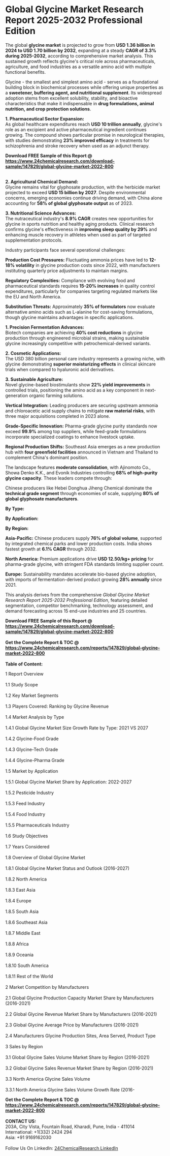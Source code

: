 <h1>Global Glycine Market Research Report 2025-2032 Professional Edition</h1><p>The global <strong>glycine market</strong> is projected to grow from <strong>USD 1.36 billion in 2024 to USD 1.70 billion by 2032</strong>, expanding at a steady <strong>CAGR of 3.3% during 2025-2032</strong>, according to comprehensive market analysis. This sustained growth reflects glycine's critical role across pharmaceuticals, agriculture, and food industries as a versatile amino acid with multiple functional benefits.</p><p>Glycine - the smallest and simplest amino acid - serves as a foundational building block in biochemical processes while offering unique properties as a <strong>sweetener, buffering agent, and nutritional supplement</strong>. Its widespread adoption stems from excellent solubility, stability, and bioactive characteristics that make it indispensable in <strong>drug formulations, animal nutrition, and crop protection solutions</strong>.</p><p><strong>1. Pharmaceutical Sector Expansion:</strong><br>
As global healthcare expenditures reach <strong>USD 10 trillion annually</strong>, glycine's role as an excipient and active pharmaceutical ingredient continues growing. The compound shows particular promise in neurological therapies, with studies demonstrating <strong>23% improved efficacy</strong> in treatments for schizophrenia and stroke recovery when used as an adjunct therapy.</p><div><b>Download FREE Sample of this Report @ 
            <a href="https://www.24chemicalresearch.com/download-sample/147829/global-glycine-market-2022-800">
            https://www.24chemicalresearch.com/download-sample/147829/global-glycine-market-2022-800</a></b></div><br><p><strong>2. Agricultural Chemical Demand:</strong><br>
Glycine remains vital for glyphosate production, with the herbicide market projected to exceed <strong>USD 15 billion by 2027</strong>. Despite environmental concerns, emerging economies continue driving demand, with China alone accounting for <strong>58% of global glyphosate output</strong> as of 2023.</p><p><strong>3. Nutritional Science Advances:</strong><br>
The nutraceutical industry's <strong>8.9% CAGR</strong> creates new opportunities for glycine in sports nutrition and healthy aging products. Clinical research confirms glycine's effectiveness in <strong>improving sleep quality by 29%</strong> and enhancing muscle recovery in athletes when used as part of targeted supplementation protocols.</p><p>Industry participants face several operational challenges:</p><p><strong>Production Cost Pressures:</strong> Fluctuating ammonia prices have led to <strong>12-18% volatility</strong> in glycine production costs since 2022, with manufacturers instituting quarterly price adjustments to maintain margins.</p><p><strong>Regulatory Complexities:</strong> Compliance with evolving food and pharmaceutical standards requires <strong>15-20% increases</strong> in quality control expenditures, particularly for companies targeting regulated markets like the EU and North America.</p><p><strong>Substitution Threats:</strong> Approximately <strong>35% of formulators</strong> now evaluate alternative amino acids such as L-alanine for cost-saving formulations, though glycine maintains advantages in specific applications.</p><p><strong>1. Precision Fermentation Advances:</strong><br>
Biotech companies are achieving <strong>40% cost reductions</strong> in glycine production through engineered microbial strains, making sustainable glycine increasingly competitive with petrochemical-derived variants.</p><p><strong>2. Cosmetic Applications:</strong><br>
The USD 380 billion personal care industry represents a growing niche, with glycine demonstrating <strong>superior moisturizing effects</strong> in clinical skincare trials when compared to hyaluronic acid derivatives.</p><p><strong>3. Sustainable Agriculture:</strong><br>
Novel glycine-based biostimulants show <strong>22% yield improvements</strong> in controlled trials, positioning the amino acid as a key component in next-generation organic farming solutions.</p><p><strong>Vertical Integration:</strong> Leading producers are securing upstream ammonia and chloroacetic acid supply chains to mitigate <strong>raw material risks</strong>, with three major acquisitions completed in 2023 alone.</p><p><strong>Grade-Specific Innovation:</strong> Pharma-grade glycine purity standards now exceed <strong>99.9%</strong> among top suppliers, while feed-grade formulations incorporate specialized coatings to enhance livestock uptake.</p><p><strong>Regional Production Shifts:</strong> Southeast Asia emerges as a new production hub with <strong>four greenfield facilities</strong> announced in Vietnam and Thailand to complement China's dominant position.</p><p>The landscape features <strong>moderate consolidation</strong>, with Ajinomoto Co., Showa Denko K.K., and Evonik Industries controlling <strong>68% of high-purity glycine capacity</strong>. These leaders compete through:</p><p>Chinese producers like Hebei Donghua Jiheng Chemical dominate the <strong>technical grade segment</strong> through economies of scale, supplying <strong>80% of global glyphosate manufacturers</strong>.</p><p><strong>By Type:</strong></p><p><strong>By Application:</strong></p><p><strong>By Region:</strong></p><p><strong>Asia-Pacific:</strong> Chinese producers supply <strong>76% of global volume</strong>, supported by integrated chemical parks and lower production costs. India shows fastest growth at <strong>6.1% CAGR</strong> through 2032.</p><p><strong>North America:</strong> Premium applications drive <strong>USD 12.50/kg+ pricing</strong> for pharma-grade glycine, with stringent FDA standards limiting supplier count.</p><p><strong>Europe:</strong> Sustainability mandates accelerate bio-based glycine adoption, with imports of fermentation-derived product growing <strong>28% annually</strong> since 2021.</p><p>This analysis derives from the comprehensive <em>Global Glycine Market Research Report 2025-2032 Professional Edition</em>, featuring detailed segmentation, competitor benchmarking, technology assessment, and demand forecasting across 15 end-use industries and 25 countries.</p><div><b>Download FREE Sample of this Report @ 
            <a href="https://www.24chemicalresearch.com/download-sample/147829/global-glycine-market-2022-800">
            https://www.24chemicalresearch.com/download-sample/147829/global-glycine-market-2022-800</a></b></div><br><div><b>Get the Complete Report & TOC @ 
            <a href="https://www.24chemicalresearch.com/reports/147829/global-glycine-market-2022-800">
            https://www.24chemicalresearch.com/reports/147829/global-glycine-market-2022-800</a></b></div><br>
            <b>Table of Content:</b><p>1 Report Overview<br />
<br>1.1 Study Scope<br />
<br>1.2 Key Market Segments<br />
<br>1.3 Players Covered: Ranking by Glycine Revenue<br />
<br>1.4 Market Analysis by Type<br />
<br>1.4.1 Global Glycine Market Size Growth Rate by Type: 2021 VS 2027<br />
<br>1.4.2 Glycine-Food Grade<br />
<br>1.4.3 Glycine-Tech Grade<br />
<br>1.4.4 Glycine-Pharma Grade<br />
<br>1.5 Market by Application<br />
<br>1.5.1 Global Glycine Market Share by Application: 2022-2027<br />
<br>1.5.2 Pesticide Industry<br />
<br>1.5.3 Feed Industry<br />
<br>1.5.4 Food Industry<br />
<br>1.5.5 Pharmaceuticals Industry<br />
<br>1.6 Study Objectives<br />
<br>1.7 Years Considered<br />
<br>1.8 Overview of Global Glycine Market<br />
<br>1.8.1 Global Glycine Market Status and Outlook (2016-2027)<br />
<br>1.8.2 North America<br />
<br>1.8.3 East Asia<br />
<br>1.8.4 Europe<br />
<br>1.8.5 South Asia<br />
<br>1.8.6 Southeast Asia<br />
<br>1.8.7 Middle East<br />
<br>1.8.8 Africa<br />
<br>1.8.9 Oceania<br />
<br>1.8.10 South America<br />
<br>1.8.11 Rest of the World<br />
<br>2 Market Competition by Manufacturers<br />
<br>2.1 Global Glycine Production Capacity Market Share by Manufacturers (2016-2021)<br />
<br>2.2 Global Glycine Revenue Market Share by Manufacturers (2016-2021)<br />
<br>2.3 Global Glycine Average Price by Manufacturers (2016-2021)<br />
<br>2.4 Manufacturers Glycine Production Sites, Area Served, Product Type<br />
<br>3 Sales by Region<br />
<br>3.1 Global Glycine Sales Volume Market Share by Region (2016-2021)<br />
<br>3.2 Global Glycine Sales Revenue Market Share by Region (2016-2021)<br />
<br>3.3 North America Glycine Sales Volume<br />
<br>3.3.1 North America Glycine Sales Volume Growth Rate (2016-</p><div><b>Get the Complete Report & TOC @ 
            <a href="https://www.24chemicalresearch.com/reports/147829/global-glycine-market-2022-800">
            https://www.24chemicalresearch.com/reports/147829/global-glycine-market-2022-800</a></b></div><br><b>CONTACT US:</b><br>
            203A, City Vista, Fountain Road, Kharadi, Pune, India - 411014<br>
            International: +1(332) 2424 294<br>
            Asia: +91 9169162030 <br><br>
            Follow Us On LinkedIn: <a href="https://www.linkedin.com/company/24chemicalresearch/">24ChemicalResearch LinkedIn</a>